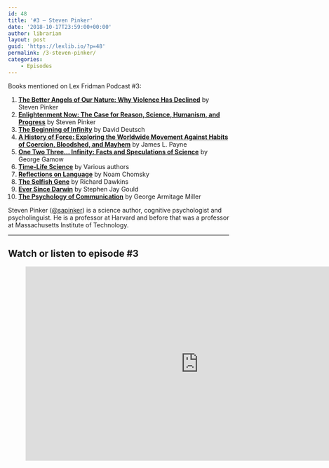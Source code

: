 ```yaml
---
id: 48
title: '#3 – Steven Pinker'
date: '2018-10-17T23:59:00+00:00'
author: librarian
layout: post
guid: 'https://lexlib.io/?p=48'
permalink: /3-steven-pinker/
categories:
    - Episodes
---
```


Books mentioned on Lex Fridman Podcast #3:

1. **[The Better Angels of Our Nature: Why Violence Has Declined](https://amzn.to/3EKi3VE)** by Steven Pinker
2. **[Enlightenment Now: The Case for Reason, Science, Humanism, and Progress](https://amzn.to/3Oo2wxG)** by Steven Pinker
3. **[The Beginning of Infinity](https://amzn.to/3GwEAqm)** by David Deutsch
4. **[A History of Force: Exploring the Worldwide Movement Against Habits of Coercion, Bloodshed, and Mayhem](https://amzn.to/3i1zaJK)** by James L. Payne
5. **[One Two Three… Infinity: Facts and Speculations of Science](https://amzn.to/3AuF5Ny)** by George Gamow
6. **[Time-Life Science](https://amzn.to/3gofrTZ)** by Various authors
7. **[Reflections on Language](https://amzn.to/3GBa2Up)** by Noam Chomsky
8. **[The Selfish Gene](https://amzn.to/3VeMRTV)** by Richard Dawkins
9. **[Ever Since Darwin](https://amzn.to/3OlfIU5)** by Stephen Jay Gould
10. **[The Psychology of Communication](https://amzn.to/3GvlnFe)** by George Armitage Miller

Steven Pinker ([@sapinker](https://twitter.com/sapinker)) is a science author, cognitive psychologist and psycholinguist. He is a professor at Harvard and before that was a professor at Massachusetts Institute of Technology.

- - - - - -

## Watch or listen to episode #3

<figure class="wp-block-embed is-type-video is-provider-youtube wp-block-embed-youtube wp-embed-aspect-16-9 wp-has-aspect-ratio"><div class="wp-block-embed__wrapper"><iframe allow="accelerometer; autoplay; clipboard-write; encrypted-media; gyroscope; picture-in-picture" allowfullscreen="" frameborder="0" height="443" loading="lazy" src="https://www.youtube.com/embed/epQxfSp-rdU?feature=oembed" title="Steven Pinker: AI in the Age of Reason | Lex Fridman Podcast #3" width="788"></iframe></div></figure>
